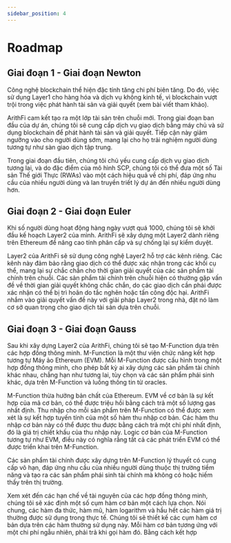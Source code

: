 ```yaml
---
sidebar_position: 4
---
```


# Roadmap

## **Giai đoạn 1 - Giai đoạn Newton**

Công nghệ blockchain thể hiện đặc tính tăng chi phí biên tăng. Do đó, việc sử dụng Layer1 cho hàng hóa và dịch vụ không kinh tế, vì blockchain vượt trội trong việc phát hành tài sản và giải quyết (xem bài viết tham khảo).

ArithFi cam kết tạo ra một lớp tài sản trên chuỗi mới. Trong giai đoạn ban đầu của dự án, chúng tôi sẽ cung cấp dịch vụ giao dịch bằng máy chủ và sử dụng blockchain để phát hành tài sản và giải quyết. Tiếp cận này giảm ngưỡng vào cho người dùng sớm, mang lại cho họ trải nghiệm người dùng tương tự như sàn giao dịch tập trung.

Trong giai đoạn đầu tiên, chúng tôi chủ yếu cung cấp dịch vụ giao dịch tương lai, và do đặc điểm của mô hình SCP, chúng tôi có thể đưa một số Tài sản Thế giới Thực (RWAs) vào một cách hiệu quả về chi phí, đáp ứng nhu cầu của nhiều người dùng và lan truyền triết lý dự án đến nhiều người dùng hơn.

## **Giai đoạn 2 - Giai đoạn Euler**

Khi số người dùng hoạt động hàng ngày vượt quá 1000, chúng tôi sẽ khởi đầu kế hoạch Layer2 của mình. ArithFi sẽ xây dựng một Layer2 dành riêng trên Ethereum để nâng cao tính phân cấp và sự chống lại sự kiểm duyệt.

Layer2 của ArithFi sẽ sử dụng công nghệ Layer2 hỗ trợ các kênh riêng. Các kênh này đảm bảo rằng giao dịch có thể được xác nhận trong các khối cụ thể, mang lại sự chắc chắn cho thời gian giải quyết của các sản phẩm tài chính trên chuỗi. Các sản phẩm tài chính trên chuỗi hiện có thường gặp vấn đề về thời gian giải quyết không chắc chắn, do các giao dịch cần phải được xác nhận có thể bị trì hoãn do tắc nghẽn hoặc tấn công độc hại. ArithFi nhắm vào giải quyết vấn đề này với giải pháp Layer2 trong nhà, đặt nó làm cơ sở quan trọng cho giao dịch tài sản dựa trên chuỗi.

## **Giai đoạn 3 - Giai đoạn Gauss**

Sau khi xây dựng Layer2 của ArithFi, chúng tôi sẽ tạo M-Function dựa trên các hợp đồng thông minh. M-Function là một thư viện chức năng kết hợp tương tự Máy ảo Ethereum (EVM). Mỗi M-Function được cấu hình trong một hợp đồng thông minh, cho phép bất kỳ ai xây dựng các sản phẩm tài chính khác nhau, chẳng hạn như tương lai, tùy chọn và các sản phẩm phái sinh khác, dựa trên M-Function và luồng thông tin từ oracles.

M-Function thừa hưởng bản chất của Ethereum. EVM về cơ bản là sự kết hợp của mã cơ bản, có thể được triệu hồi bằng cách trả một số lượng gas nhất định. Thu nhập cho mỗi sản phẩm trên M-Function có thể được xem xét là sự kết hợp tuyến tính của một số hàm thu nhập cơ bản. Các hàm thu nhập cơ bản này có thể được thu được bằng cách trả một chi phí nhất định, đó là giá trị chiết khấu của thu nhập này. Logic cơ bản của M-Function tương tự như EVM, điều này có nghĩa rằng tất cả các phát triển EVM có thể được triển khai trên M-Function.

Các sản phẩm tài chính được xây dựng trên M-Function lý thuyết có cung cấp vô hạn, đáp ứng nhu cầu của nhiều người dùng thuộc thị trường tiềm năng và tạo ra các sản phẩm phái sinh tài chính mà không có hoặc hiếm thấy trên thị trường.

Xem xét đến các hạn chế về tài nguyên của các hợp đồng thông minh, chúng tôi sẽ xác định một số cụm hàm cơ bản một cách lựa chọn. Nói chung, các hàm đa thức, hàm mũ, hàm logarithm và hầu hết các hàm giá trị thường được sử dụng trong thực tế. Chúng tôi sẽ thiết kế các cụm hàm cơ bản dựa trên các hàm thường sử dụng này. Mỗi hàm cơ bản tương ứng với một chi phí ngẫu nhiên, phải trả khi gọi hàm đó. Bằng cách kết hợp
